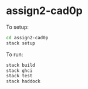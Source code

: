 # assign2-cad0p


To setup:
```sh
cd assign2-cad0p
stack setup
```

To run:
```sh
stack build
stack ghci
stack test
stack haddock
```

